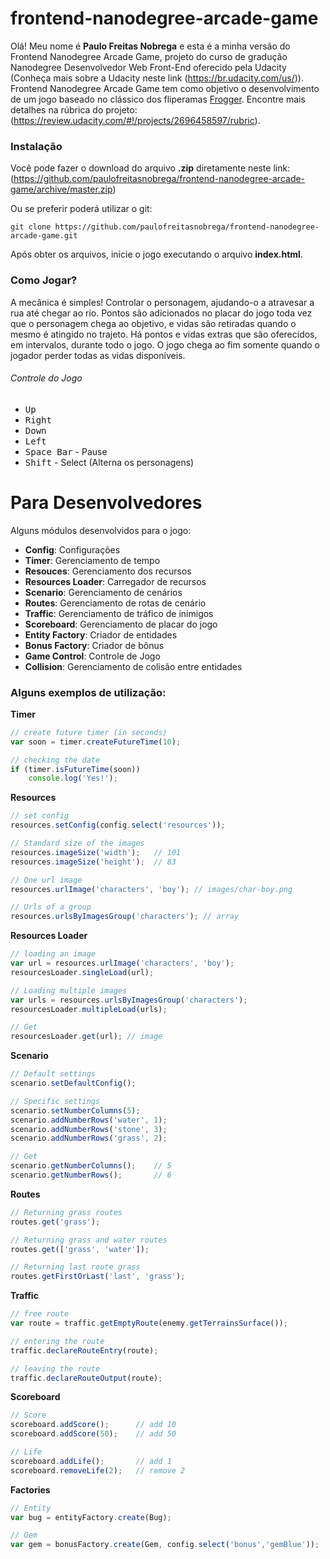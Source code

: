 # frontend-nanodegree-arcade-game
Olá! Meu nome é **Paulo Freitas Nobrega** e esta é a minha versão do Frontend Nanodegree Arcade Game, projeto do curso de gradução Nanodegree Desenvolvedor Web Front-End oferecido pela Udacity (Conheça mais sobre a Udacity neste link (https://br.udacity.com/us/)). Frontend Nanodegree Arcade Game tem como objetivo o desenvolvimento de um jogo baseado no clássico dos fliperamas [Frogger](https://pt.wikipedia.org/wiki/Frogger). Encontre mais detalhes na rúbrica do projeto: (https://review.udacity.com/#!/projects/2696458597/rubric).

### Instalação
Você pode fazer o download do arquivo **.zip** diretamente neste link: (https://github.com/paulofreitasnobrega/frontend-nanodegree-arcade-game/archive/master.zip)

Ou se preferir poderá utilizar o git:

```git
git clone https://github.com/paulofreitasnobrega/frontend-nanodegree-arcade-game.git
```

Após obter os arquivos, inicie o jogo executando o arquivo **index.html**.

### Como Jogar?
A mecânica é simples! Controlar o personagem, ajudando-o a atravesar a rua até chegar ao rio. Pontos são adicionados no placar do jogo toda vez que o personagem chega ao objetivo, e vidas são retiradas quando o mesmo é atingido no trajeto. Há pontos e vidas extras que são oferecidos, em intervalos, durante todo o jogo. O jogo chega ao fim somente quando o jogador perder todas as vidas disponíveis.

###### Controle do Jogo
- <kbd>Up</kbd>
- <kbd>Right</kbd>
- <kbd>Down</kbd>
- <kbd>Left</kbd>
- <kbd>Space Bar</kbd> - Pause
- <kbd>Shift</kbd> - Select (Alterna os personagens)

# Para Desenvolvedores
Alguns módulos desenvolvidos para o jogo:

- **Config**:           Configurações
- **Timer**:            Gerenciamento de tempo
- **Resouces**:         Gerenciamento dos recursos
- **Resources Loader**: Carregador de recursos
- **Scenario**:         Gerenciamento de cenários
- **Routes**:           Gerenciamento de rotas de cenário
- **Traffic**:          Gerenciamento de tráfico de inimigos
- **Scoreboard**:       Gerenciamento de placar do jogo
- **Entity Factory**:   Criador de entidades
- **Bonus Factory**:    Criador de bônus
- **Game Control**:     Controle de Jogo
- **Collision**:        Gerenciamento de colisão entre entidades

### Alguns exemplos de utilização:

**Timer**
```javascript
// create future timer (in seconds)
var soon = timer.createFutureTime(10);

// checking the date
if (timer.isFutureTime(soon))
    console.log('Yes!');
```

**Resources**
```javascript
// set config
resources.setConfig(config.select('resources'));

// Standard size of the images
resources.imageSize('width');   // 101
resources.imageSize('height');  // 83

// One url image
resources.urlImage('characters', 'boy'); // images/char-boy.png

// Urls of a group
resources.urlsByImagesGroup('characters'); // array
```

**Resources Loader**
```javascript
// loading an image
var url = resources.urlImage('characters', 'boy');
resourcesLoader.singleLoad(url);

// Loading multiple images
var urls = resources.urlsByImagesGroup('characters');
resourcesLoader.multipleLoad(urls);

// Get
resourcesLoader.get(url); // image
```

**Scenario**
```javascript
// Default settings
scenario.setDefaultConfig();

// Specific settings
scenario.setNumberColumns(5);
scenario.addNumberRows('water', 1);
scenario.addNumberRows('stone', 3);
scenario.addNumberRows('grass', 2);

// Get
scenario.getNumberColumns();    // 5
scenario.getNumberRows();       // 6
```

**Routes**
```javascript
// Returning grass routes
routes.get('grass');

// Returning grass and water routes
routes.get(['grass', 'water']);

// Returning last route grass
routes.getFirstOrLast('last', 'grass');
```

**Traffic**
```javascript
// free route
var route = traffic.getEmptyRoute(enemy.getTerrainsSurface());

// entering the route
traffic.declareRouteEntry(route);

// leaving the route
traffic.declareRouteOutput(route);
```

**Scoreboard**
```javascript
// Score
scoreboard.addScore();      // add 10
scoreboard.addScore(50);    // add 50

// Life
scoreboard.addLife();       // add 1
scoreboard.removeLife(2);   // remove 2
```

**Factories**
```javascript
// Entity
var bug = entityFactory.create(Bug);

// Gem
var gem = bonusFactory.create(Gem, config.select('bonus','gemBlue'));
```
